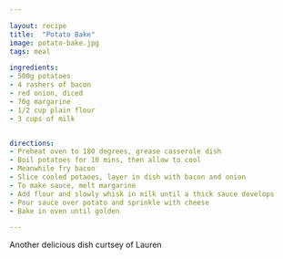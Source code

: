 ```yaml
---

layout: recipe
title:  "Potato Bake"
image: potato-bake.jpg
tags: meal

ingredients:
- 500g potatoes
- 4 rashers of bacon
- red onion, diced
- 70g margarine
- 1/2 cup plain flour
- 3 cups of milk


directions:
- Preheat oven to 180 degrees, grease casserole dish
- Boil potatoes for 10 mins, then allow to cool
- Meanwhile fry bacon
- Slice cooled potaoes, layer in dish with bacon and onion
- To make sauce, melt margarine
- Add flour and slowly whisk in milk until a thick sauce develops
- Pour sauce over potato and sprinkle with cheese
- Bake in oven until golden

---
```


Another delicious dish curtsey of Lauren
